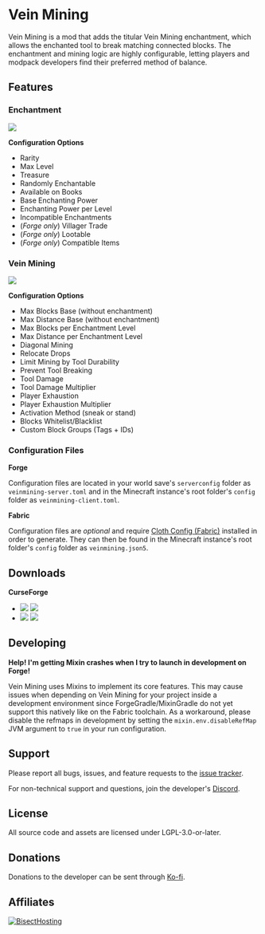 # Vein Mining

Vein Mining is a mod that adds the titular Vein Mining enchantment, which allows the enchanted tool
to break matching connected blocks. The enchantment and mining logic are highly configurable, letting
players and modpack developers find their preferred method of balance.

## Features

### Enchantment
![](https://i.ibb.co/q7g1qRd/veinminingenchantment.png)

**Configuration Options**
- Rarity
- Max Level
- Treasure
- Randomly Enchantable
- Available on Books
- Base Enchanting Power
- Enchanting Power per Level
- Incompatible Enchantments
- (_Forge only_) Villager Trade
- (_Forge only_) Lootable
- (_Forge only_) Compatible Items

### Vein Mining

![](https://i.ibb.co/4NC5JcR/veinmining.gif)

**Configuration Options**
- Max Blocks Base (without enchantment)
- Max Distance Base (without enchantment)
- Max Blocks per Enchantment Level
- Max Distance per Enchantment Level
- Diagonal Mining
- Relocate Drops
- Limit Mining by Tool Durability
- Prevent Tool Breaking
- Tool Damage
- Tool Damage Multiplier
- Player Exhaustion
- Player Exhaustion Multiplier
- Activation Method (sneak or stand)
- Blocks Whitelist/Blacklist
- Custom Block Groups (Tags + IDs)

### Configuration Files

**Forge**

Configuration files are located in your world save's `serverconfig` folder as `veinmining-server.toml` and in the
Minecraft instance's root folder's `config` folder as `veinmining-client.toml`.

**Fabric**

Configuration files are _optional_ and require [Cloth Config (Fabric)](https://www.curseforge.com/minecraft/mc-mods/cloth-config)
installed in order to generate. They can then be found in the Minecraft instance's root folder's `config` folder as
`veinmining.json5`.

## Downloads

**CurseForge**
- [![](http://cf.way2muchnoise.eu/short_vein-mining_downloads%20on%20Forge.svg)](https://www.curseforge.com/minecraft/mc-mods/vein-mining/files) [![](http://cf.way2muchnoise.eu/versions/vein-mining.svg)](https://www.curseforge.com/minecraft/mc-mods/vein-mining)
- [![](http://cf.way2muchnoise.eu/short_vein-mining-fabric_downloads%20on%20Fabric.svg)](https://www.curseforge.com/minecraft/mc-mods/vein-mining-fabric/files) [![](http://cf.way2muchnoise.eu/versions/vein-mining-fabric.svg)](https://www.curseforge.com/minecraft/mc-mods/vein-mining-fabric)

## Developing

**Help! I'm getting Mixin crashes when I try to launch in development on Forge!**

Vein Mining uses Mixins to implement its core features. This may cause issues when depending on
Vein Mining for your project inside a development environment since ForgeGradle/MixinGradle do not yet
support this natively like on the Fabric toolchain. As a workaround, please disable the refmaps in
development by setting the `mixin.env.disableRefMap` JVM argument to `true` in your run
configuration.

## Support

Please report all bugs, issues, and feature requests to the
[issue tracker](https://github.com/TheIllusiveC4/VeinMining/issues).

For non-technical support and questions, join the developer's [Discord](https://discord.gg/JWgrdwt).

## License

All source code and assets are licensed under LGPL-3.0-or-later.

## Donations

Donations to the developer can be sent through [Ko-fi](https://ko-fi.com/C0C1NL4O).

## Affiliates

[![BisectHosting](https://i.ibb.co/1G4QPdc/bh-illusive.png)](https://bisecthosting.com/illusive)
